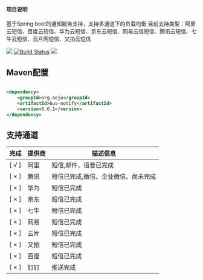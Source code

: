 #### 项目说明

基于Spring boot的通知服务支持，支持多通道下的负载均衡 目前支持类型：阿里云短信、百度云短信、华为云短信、京东云短信、网易云信短信、腾讯云短信、七牛云短信、云片网短信、又拍云短信

![](https://img.shields.io/maven-central/v/net.guerlab.sms/guerlab-sms-server-starter.svg)
[![Build Status](https://travis-ci.org/guerlab-net/guerlab-sms.svg?branch=master)](https://travis-ci.org/guerlab-net/guerlab-sms)
![](https://img.shields.io/badge/LICENSE-LGPL--3.0-brightgreen.svg)

## Maven配置

```xml

<dependency>
    <groupId>org.aoju</groupId>
    <artifactId>bus-notify</artifactId>
    <version>6.6.1</version>
</dependency>
```

## 支持通道

| 完成    | 提供商 | 描述信息               |
|-------|-----|--------------------|
| [ √ ] | 阿里  | 短信,邮件，语音已完成        |
| [ × ] | 腾讯  | 短信已完成,微信、企业微信、尚未完成 |
| [ × ] | 华为  | 短信已完成              |
| [ × ] | 京东  | 短信已完成              |
| [ × ] | 七牛  | 短信已完成              |
| [ × ] | 网易  | 短信已完成              |
| [ × ] | 云片  | 短信已完成              |
| [ × ] | 又拍  | 短信已完成              |
| [ × ] | 百度  | 短信已完成              |
| [ × ] | 钉钉  | 推送完成               |